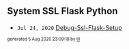 ## System SSL Flask Python


* <code>Jul 24, 2020</code> [Debug-Ssl-Flask-Setup](2020-07-24T20-14-55-debug-ssl-flask-setup.md)

<sup><sub>generated 5 Aug 2020 23:09:18 by <a href='https://github.com/senorprogrammer/til'>til</a></sub></sup>
